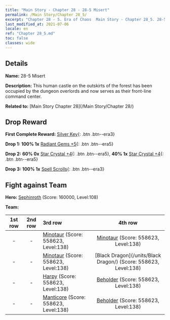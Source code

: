 ```yaml
---
title: "Main Story - Chapter 28 - 28-5 Misert"
permalink: /Main Story/Chapter 28_5/
excerpt: "Chapter 28 - 5. Era of Chaos  Main Story - Chapter 28_5. 28-5 Misert"
last_modified_at: 2021-07-06
locale: en
ref: "Chapter 28_5.md"
toc: false
classes: wide
---
```


## Details

 **Name:** 28-5 Misert

 **Description:** This human castle on the outskirts of the forest has been occupied by the dungeon overlords and now serves as their front-line command center.

 **Related to:** [Main Story Chapter 28](/Main Story/Chapter 28/)

## Drop Reward

 **First Complete Reward:** [Silver Key](/Items/con_693/){: .btn .btn--era3}

 **Drop 1:** **100% 1x** [Radiant Gems +5](/Items/mat_100/){: .btn .btn--era5}

 **Drop 2:** **60% 0x** [Star Crystal +4](/Items/mat_94/){: .btn .btn--era5}, **40% 1x** [Star Crystal +4](/Items/mat_94/){: .btn .btn--era5}

 **Drop 3:** **100% 1x** [Spell Scrolls](/Items/con_694/){: .btn .btn--era3}


## Fight against Team
 **Hero:** [Sephinroth](/heroes/Sephinroth/) (Score: 160000, Level:108)

 **Team:**


  | 1st row | 2nd row | 3rd row | 4th row |
  |:----:|:----:|:----|:----:|
  | - | - | [Minotaur](/units/Minotaur/) (Score: 558623, Level:138)  | [Minotaur](/units/Minotaur/) (Score: 558623, Level:138)  |
  | - | - | [Minotaur](/units/Minotaur/) (Score: 558623, Level:138)  | [Black Dragon](/units/Black Dragon/) (Score: 558623, Level:138)  |
  | - | - | [Harpy](/units/Harpy/) (Score: 558623, Level:138)  | [Beholder](/units/Beholder/) (Score: 558623, Level:138)  |
  | - | - | [Manticore](/units/Manticore/) (Score: 558623, Level:138)  | [Beholder](/units/Beholder/) (Score: 558623, Level:138)  |


